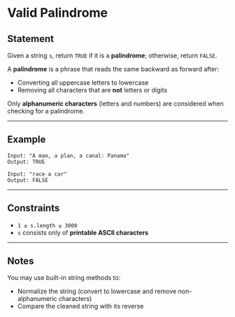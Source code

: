 # Valid Palindrome

## Statement

Given a string `s`, return `TRUE` if it is a **palindrome**; otherwise, return `FALSE`.

A **palindrome** is a phrase that reads the same backward as forward after:

* Converting all uppercase letters to lowercase
* Removing all characters that are **not** letters or digits

Only **alphanumeric characters** (letters and numbers) are considered when checking for a palindrome.

---

## Example

```text
Input: "A man, a plan, a canal: Panama"
Output: TRUE

Input: "race a car"
Output: FALSE
```

---

## Constraints

* `1 ≤ s.length ≤ 3000`
* `s` consists only of **printable ASCII characters**

---

## Notes

You may use built-in string methods to:

* Normalize the string (convert to lowercase and remove non-alphanumeric characters)
* Compare the cleaned string with its reverse
